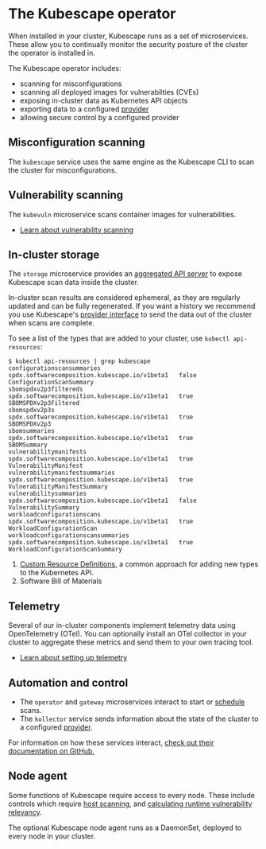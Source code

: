 # The Kubescape operator

When installed in your cluster, Kubescape runs as a set of microservices.  These allow you to continually monitor the security posture of the cluster the operator is installed in.

The Kubescape operator includes:

* scanning for misconfigurations
* scanning all deployed images for vulnerabilties (CVEs)
* exposing in-cluster data as Kubernetes API objects
* exporting data to a configured [provider](../providers.md) 
* allowing secure control by a configured provider

## Misconfiguration scanning

The `kubescape` service uses the same engine as the Kubescape CLI to scan the cluster for misconfigurations.

## Vulnerability scanning

The `kubevuln` microservice scans container images for vulnerabilities. 

* [Learn about vulnerability scanning](vulnerabilities.md)

## In-cluster storage

The `storage` microservice provides an [aggregated API server](https://kubernetes.io/docs/concepts/extend-kubernetes/api-extension/apiserver-aggregation/) to expose Kubescape scan data inside the cluster.

In-cluster scan results are considered ephemeral, as they are regularly updated and can be fully regenerated. If you want a history we recommend you use Kubescape's [provider interface](../providers.md) to send the data out of the cluster when scans are complete.

To see a list of the types that are added to your cluster, use `kubectl api-resources`:

```
$ kubectl api-resources | grep kubescape
configurationscansummaries                        spdx.softwarecomposition.kubescape.io/v1beta1   false        ConfigurationScanSummary
sbomspdxv2p3filtereds                             spdx.softwarecomposition.kubescape.io/v1beta1   true         SBOMSPDXv2p3Filtered
sbomspdxv2p3s                                     spdx.softwarecomposition.kubescape.io/v1beta1   true         SBOMSPDXv2p3
sbomsummaries                                     spdx.softwarecomposition.kubescape.io/v1beta1   true         SBOMSummary
vulnerabilitymanifests                            spdx.softwarecomposition.kubescape.io/v1beta1   true         VulnerabilityManifest
vulnerabilitymanifestsummaries                    spdx.softwarecomposition.kubescape.io/v1beta1   true         VulnerabilityManifestSummary
vulnerabilitysummaries                            spdx.softwarecomposition.kubescape.io/v1beta1   false        VulnerabilitySummary
workloadconfigurationscans                        spdx.softwarecomposition.kubescape.io/v1beta1   true         WorkloadConfigurationScan
workloadconfigurationscansummaries                spdx.softwarecomposition.kubescape.io/v1beta1   true         WorkloadConfigurationScanSummary
```

1. [Custom Resource Definitions](https://kubernetes.io/docs/concepts/extend-kubernetes/api-extension/custom-resources/#customresourcedefinitions), a common approach for adding new types to the Kubernetes API.
2. Software Bill of Materials    
    
## Telemetry

Several of our in-cluster components implement telemetry data using OpenTelemetry (OTel). You can optionally install an OTel collector in your cluster to aggregate these metrics and send them to your own tracing tool.

* [Learn about setting up telemetry](https://github.com/kubescape/helm-charts/blob/main/charts/kubescape-operator/README.md#setting-up-telemetry)

## Automation and control

* The `operator` and `gateway` microservices interact to start or [schedule](scheduled-scans.md) scans. 
* The `kollector` service sends information about the state of the cluster to a configured [provider](../providers.md). 

For information on how these services interact, [check out their documentation on GitHub.](https://github.com/kubescape/helm-charts/blob/main/charts/kubescape-operator/README.md)

## Node agent

Some functions of Kubescape require access to every node.  These include controls which require [host scanning](../scanning.md#the-host-scanner), and [calculating runtime vulnerability relevancy](relevancy.md).  

The optional Kubescape node agent runs as a DaemonSet, deployed to every node in your cluster.